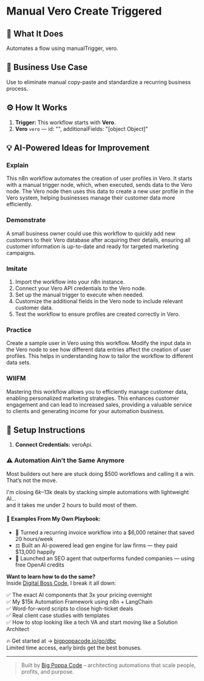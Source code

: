# Manual Vero Create Triggered
  ## 🚀 What It Does
  Automates a flow using manualTrigger, vero.
  
  ## 💼 Business Use Case
  Use to eliminate manual copy-paste and standardize a recurring business process.
  
  ## ⚙️ How It Works
  1. **Trigger:** This workflow starts with **Vero**.
  2. **Vero** `vero` — id: "", additionalFields: "[object Object]"
  
  ## 💡 AI-Powered Ideas for Improvement
  ### Explain
This n8n workflow automates the creation of user profiles in Vero. It starts with a manual trigger node, which, when executed, sends data to the Vero node. The Vero node then uses this data to create a new user profile in the Vero system, helping businesses manage their customer data more efficiently.

### Demonstrate
A small business owner could use this workflow to quickly add new customers to their Vero database after acquiring their details, ensuring all customer information is up-to-date and ready for targeted marketing campaigns.

### Imitate
1. Import the workflow into your n8n instance.
2. Connect your Vero API credentials to the Vero node.
3. Set up the manual trigger to execute when needed.
4. Customize the additional fields in the Vero node to include relevant customer data.
5. Test the workflow to ensure profiles are created correctly in Vero.

### Practice
Create a sample user in Vero using this workflow. Modify the input data in the Vero node to see how different data entries affect the creation of user profiles. This helps in understanding how to tailor the workflow to different data sets.

### WIIFM
Mastering this workflow allows you to efficiently manage customer data, enabling personalized marketing strategies. This enhances customer engagement and can lead to increased sales, providing a valuable service to clients and generating income for your automation business.
  
  ## 🔧 Setup Instructions
  1. **Connect Credentials:** veroApi.
  
### ⚠️ Automation Ain’t the Same Anymore

Most builders out here are stuck doing $500 workflows and calling it a win.  
That’s not the move.  

I'm closing $6k–$13k deals by stacking simple automations with lightweight AI...  
and it takes me under 2 hours to build most of them.

#### 🧠 Examples From My Own Playbook:
- 🔁 Turned a recurring invoice workflow into a $6,000 retainer that saved 20 hours/week  
- ⚖️ Built an AI-powered lead gen engine for law firms — they paid $13,000 happily  
- 🚀 Launched an SEO agent that outperforms funded companies — using free OpenAI credits  

**Want to learn how to do the same?**  
Inside [Digital Boss Code](https://bigpoppacode.io/go/dbc), I break it all down:

✅ The exact AI components that 3x your pricing overnight  
✅ My $15k Automation Framework using n8n + LangChain  
✅ Word-for-word scripts to close high-ticket deals  
✅ Real client case studies with templates  
✅ How to stop looking like a tech VA and start moving like a Solution Architect  

🔥 Get started at → [bigpoppacode.io/go/dbc](https://bigpoppacode.io/go/dbc)  
Limited time access, early birds get the best bonuses.

---
> Built by [Big Poppa Code](https://bigpoppacode.io) – architecting automations that scale people, profits, and purpose.
  
